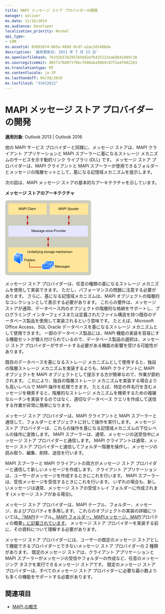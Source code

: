 ```yaml
---
title: MAPI メッセージ ストア プロバイダーの開発
manager: soliver
ms.date: 11/16/2014
ms.audience: Developer
localization_priority: Normal
api_type:
- COM
ms.assetid: 83692674-0b5a-468d-9cd7-a2ac3d140bda
description: '最終更新日: 2011 年 7 月 23 日'
ms.openlocfilehash: 76332b57b2957b5682efb415121ea6db42409c30
ms.sourcegitcommit: 8657170d071f9bcf680aba50b9c07f2a4fb82283
ms.translationtype: MT
ms.contentlocale: ja-JP
ms.lasthandoff: 04/28/2019
ms.locfileid: "33412612"
---
```

# <a name="developing-a-mapi-message-store-provider"></a>MAPI メッセージ ストア プロバイダーの開発
  
**適用対象**: Outlook 2013 | Outlook 2016 
  
他の MAPI サービス プロバイダーと同様に、メッセージ ストアは、MAPI クライアント アプリケーションと MAPI スプーラーに基になるストレージ メカニズムのサービスを示す動的リンク ライブラリ (DLL) です。 メッセージ ストア プロバイダーは、MAPI クライアントと MAPI スプーラーが使用できるフォルダーとメッセージの階層セットとして、基になる記憶域メカニズムを提示します。
  
次の図は、MAPI メッセージ ストアの基本的なアーキテクチャを示しています。
  
**メッセージ ストアのアーキテクチャ**
  
![メッセージ ストアのアーキテクチャ](media/storearc.gif "メッセージ ストアのアーキテクチャ")
  
メッセージ ストア プロバイダーは、任意の種類の基になるストレージ メカニズムを使用して実装できます。 ただし、パフォーマンスの問題に注意する必要があります。 さらに、基になる記憶域メカニズムは、MAPI オブジェクトの階層的なコレクションとして表示する必要があります。 これらの要件は、メッセージ ストアが通常、データベース内のオブジェクトの階層的な格納をサポートし、プログラミング インターフェイスまたは定義されたファイル構造を持つ既存のデータベース製品を使用して実装されるという意味です。 たとえば、Microsoft Office Access、SQL Oracle データベースを基になるストレージ メカニズムとして使用できます。 一部のデータベース製品には、MAPI 機能の実装を容易にする機能セットが備え付けられているので、データベース製品の選択は、メッセージ ストア プロバイダーがサポートする必要がある機能の影響を受ける可能性があります。
  
既存のデータベースを基になるストレージ メカニズムとして使用すると、独自の階層ストレージ メカニズムを実装するよりも、MAPI クライアントに MAPI オブジェクトを MAPI オブジェクトとして提示する方が簡単なので、作業が節約されます。 これにより、独自の階層ストレージ メカニズムを実装する場合よりも高いレベルで MAPI 操作を処理できます。 たとえば、特定の件名行を含むメッセージを検索すると、階層的なストレージ メカニズムを検索するための複雑なルーチンを実装するのではなく、適切なデータベース クエリを作成して送信する作業が非常に簡単になります。
  
メッセージ ストア プロバイダーは、MAPI クライアントと MAPI スプーラーと通信して、フォルダーとオブジェクトに対して操作を実行します。 メッセージ ストア プロバイダーは、これらの操作を基になる記憶域メカニズムの下位レベルの操作に変換します。 MAPI スプーラーは、通常、メッセージの送受信中にメッセージ ストア プロバイダーと通信します。 MAPI クライアントは通常、メッセージ ストア プロバイダーと通信してフォルダー階層を操作し、メッセージの読み取り、編集、削除、送信を行います。
  
MAPI スプーラーと MAPI クライアントの両方がメッセージ ストア プロバイダーと通信して新しいメッセージを作成します。 クライアント アプリケーションは、ユーザーがメッセージを作成するときにこれを行います。 MAPI スプーラーは、受信メッセージを受信するときにこれを行います。 いずれの場合も、新しいメッセージは通常、メッセージ ストアの受信トレイ フォルダーに作成されます (メッセージ ストアがある場合)。
  
メッセージ ストア プロバイダーは、MAPI テーブル、フォルダー、メッセージ、およびプロパティを多用します。 これらのオブジェクトの実装の詳細については[、「MAPI](mapi-tables.md)テーブル[、MAPI フォルダー、MAPI](mapi-folders.md)[メッセージ、MAPI](mapi-messages.md)プロパティの概要[」に記載されています](mapi-property-overview.md)。 メッセージ ストア プロバイダーを実装する前に、その資料について理解する必要があります。
  
メッセージ ストア プロバイダーには、ユーザーの既定のメッセージ ストアとして機能できるプロバイダーとできないメッセージ ストア プロバイダーの 2 種類があります。 既定のメッセージ ストアは、クライアント アプリケーションと MAPI スプーラーがメッセージの受信やフォルダーの作成など、任意のメッセージング タスクを実行できるメッセージ ストアです。 既定のメッセージ ストア プロバイダーは、すべてのメッセージ ストア プロバイダーに必要な最小数よりも多くの機能をサポートする必要があります。
  
## <a name="see-also"></a>関連項目

- [MAPI の概念](mapi-concepts.md)

